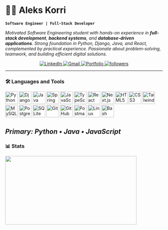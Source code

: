 # 👨‍💻 Aleks Korri

**`Software Engineer | Full-Stack Developer`**

<p>
  <em>
    Motivated Software Engineering student with hands-on experience in <b>full-stack development</b>, 
    <b>backend systems</b>, and <b>database-driven applications</b>. Strong foundation in Python, Django, Java, and React, complemented by practical experience. 
    Passionate about problem-solving, teamwork, and building efficient digital solutions.  
  </em>
</p>

<p align="center">
  <a href="https://linkedin.com/in/alekskorri">
    <img alt="LinkedIn" title="Connect on LinkedIn" src="https://custom-icon-badges.demolab.com/badge/-LinkedIn-blue?style=for-the-badge&logo=linkedin&logoColor=white"/>
  </a>
  <a href="mailto:korrialeks@gmail.com">
    <img alt="Gmail" title="Send me an email" src="https://custom-icon-badges.demolab.com/badge/-Gmail-red?style=for-the-badge&logo=gmail&logoColor=white"/>
  </a>
  <a href="https://alekskorri.github.io" target="_blank">
    <img alt="Portfolio" title="Visit my Portfolio" src="https://custom-icon-badges.demolab.com/badge/-Portfolio-black?style=for-the-badge&logo=vercel&logoColor=white"/>
  </a>
  <a href="https://github.com/alekskorri?tab=followers">
    <img alt="followers" title="Follow me on GitHub" src="https://custom-icon-badges.demolab.com/github/followers/alekskorri?color=236ad3&labelColor=1155ba&style=for-the-badge&logo=person-add&label=Follow&logoColor=white"/>
  </a>
</p>

---


### 🛠️ Languages and Tools

<p align="left">
  <!-- Programming Languages -->
  <img alt="Python" title="Python" width="40px" src="https://cdn.jsdelivr.net/gh/devicons/devicon/icons/python/python-original.svg" />
  <img alt="Django" title="Django" width="40px" src="https://cdn.jsdelivr.net/gh/devicons/devicon/icons/django/django-plain.svg" />
  <img alt="Java" title="Java" width="40px" src="https://cdn.jsdelivr.net/gh/devicons/devicon/icons/java/java-original.svg" />
  <img alt="Spring" title="Spring" width="40px" src="https://cdn.jsdelivr.net/gh/devicons/devicon/icons/spring/spring-original.svg" />
  
  <!-- Frontend -->
  <img alt="JavaScript" title="JavaScript" width="40px" src="https://cdn.jsdelivr.net/gh/devicons/devicon/icons/javascript/javascript-original.svg" />
  <img alt="TypeScript" title="TypeScript" width="40px" src="https://cdn.jsdelivr.net/gh/devicons/devicon/icons/typescript/typescript-original.svg" />
  <img alt="React" title="React" width="40px" src="https://cdn.jsdelivr.net/gh/devicons/devicon/icons/react/react-original.svg" />
  <img alt="Next.js" title="Next.js" width="40px" src="https://cdn.jsdelivr.net/gh/devicons/devicon/icons/nextjs/nextjs-original.svg" />
  <img alt="HTML5" title="HTML5" width="40px" src="https://cdn.jsdelivr.net/gh/devicons/devicon/icons/html5/html5-original.svg" />
  <img alt="CSS3" title="CSS3" width="40px" src="https://cdn.jsdelivr.net/gh/devicons/devicon/icons/css3/css3-original.svg" />
  <img alt="Tailwind" title="TailwindCSS" width="40px" src="https://www.vectorlogo.zone/logos/tailwindcss/tailwindcss-icon.svg" />
  
  <!-- Databases -->
  <img alt="MySQL" title="MySQL" width="40px" src="https://cdn.jsdelivr.net/gh/devicons/devicon/icons/mysql/mysql-original.svg" />
  <img alt="PostgreSQL" title="PostgreSQL" width="40px" src="https://cdn.jsdelivr.net/gh/devicons/devicon/icons/postgresql/postgresql-original.svg" />
  <img alt="SQLite" title="SQLite" width="40px" src="https://cdn.jsdelivr.net/gh/devicons/devicon/icons/sqlite/sqlite-original.svg" />
  
  <!-- Tools -->
  <img alt="Git" title="Git" width="40px" src="https://cdn.jsdelivr.net/gh/devicons/devicon/icons/git/git-original.svg" />
  <img alt="GitHub" title="GitHub" width="40px" src="https://cdn.jsdelivr.net/gh/devicons/devicon/icons/github/github-original.svg" />
  <img alt="Postman" title="Postman" width="40px" src="https://cdn.jsdelivr.net/gh/devicons/devicon/icons/postman/postman-original.svg" />
  <img alt="Linux" title="Linux" width="40px" src="https://cdn.jsdelivr.net/gh/devicons/devicon/icons/linux/linux-original.svg" />
  <img alt="Bash" title="Bash" width="40px" src="https://cdn.jsdelivr.net/gh/devicons/devicon/icons/bash/bash-original.svg" />
</p>

*Primary: Python • Java • JavaScript*
---

### 📊 Stats
<p >
  <img src="https://github-readme-stats.vercel.app/api/top-langs/?username=alekskorri&layout=compact&theme=tokyonight&hide_border=true" height="220" width="420"/>
</p>
